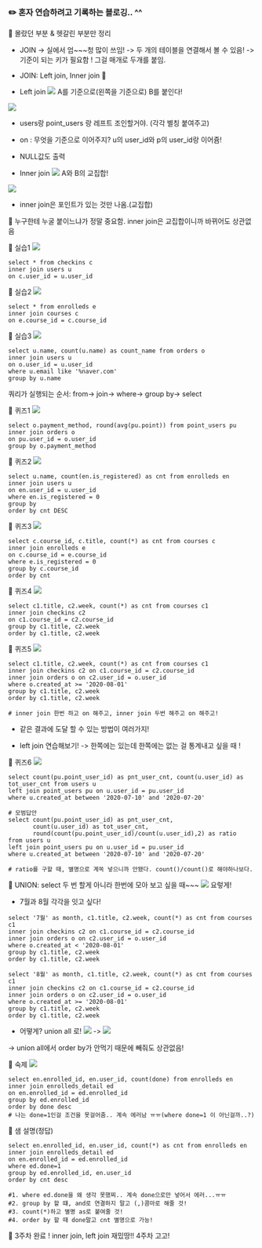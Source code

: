 ### ✏️ 혼자 연습하려고 기록하는 블로깅.. ^^

🐼 몰랐던 부분 & 헷갈린 부분만 정리
* JOIN -> 실에서 엄~~~청 많이 쓰임!
	   -> 두 개의 테이블을 연결해서 볼 수 있음!
       -> 기준이 되는 키가 필요함 ! 그걸 매개로 두개를 붙임.
 * JOIN: Left join, Inner join 🌱
 
 * Left join
 ![](https://images.velog.io/images/majaeh43/post/5a7e5689-b3ab-48cf-9efa-741f72f31e47/image.png)
 A를 기준으로(왼쪽을 기준으로) B를 붙인다!
 
 ![](https://images.velog.io/images/majaeh43/post/ee8bbe4a-9dbc-4b59-9a15-b61ad1711075/image.png)
* users랑 point_users 랑 레프트 조인할거야. (각각 별칭 붙여주고)
* on : 무엇을 기준으로 이어주지? u의 user_id와 p의 user_id랑 이어쥼!
* NULL값도 출력

* Inner join
![](https://images.velog.io/images/majaeh43/post/64091fd6-db54-479f-9311-c374a4e7fcb5/image.png)
A와 B의 교집합!

![](https://images.velog.io/images/majaeh43/post/fe15069e-35b1-400c-ae47-316dd1ff8b8a/image.png)
* inner join은 포인트가 있는 것만 나옴.(교집합)

📌 누구한테 누굴 붙이느냐가 정말 중요함.
inner join은 교집합이니까 바뀌어도 상관없음

🌱 실습1
![](https://images.velog.io/images/majaeh43/post/5ce1260c-e78c-4e95-b6fb-01de12b57664/image.png)
```
select * from checkins c
inner join users u
on c.user_id = u.user_id
```

🌱 실습2
![](https://images.velog.io/images/majaeh43/post/8cf37b41-3312-428c-8dfc-466098d9c2c6/image.png)
```
select * from enrolleds e
inner join courses c
on e.course_id = c.course_id
```

🌱 실습3
![](https://images.velog.io/images/majaeh43/post/ac2c7551-1f0b-4018-9d76-f585f3091d4c/image.png)
```
select u.name, count(u.name) as count_name from orders o
inner join users u
on o.user_id = u.user_id 
where u.email like '%naver.com'
group by u.name
```
쿼리가 실행되는 순서: from-> join-> where-> group by-> select

🌱 퀴즈1
![](https://images.velog.io/images/majaeh43/post/677a9fba-0146-409b-bc73-5d6864c8582d/image.png)
```
select o.payment_method, round(avg(pu.point)) from point_users pu
inner join orders o
on pu.user_id = o.user_id
group by o.payment_method
```

🌱 퀴즈2
![](https://images.velog.io/images/majaeh43/post/c269fe5c-8139-4b9f-8ec2-6efed3b64a0a/image.png)
```
select u.name, count(en.is_registered) as cnt from enrolleds en
inner join users u
on en.user_id = u.user_id
where en.is_registered = 0
group by 
order by cnt DESC 
```

🌱 퀴즈3
![](https://images.velog.io/images/majaeh43/post/c05bd9f8-b252-4a87-9da7-c1bd08490864/image.png)
```
select c.course_id, c.title, count(*) as cnt from courses c
inner join enrolleds e 
on c.course_id = e.course_id 
where e.is_registered = 0
group by c.course_id
order by cnt
```
🌱 퀴즈4
![](https://images.velog.io/images/majaeh43/post/4026757b-528c-449c-b9c0-4b2842e5ce24/image.png)
```
select c1.title, c2.week, count(*) as cnt from courses c1
inner join checkins c2 
on c1.course_id = c2.course_id
group by c1.title, c2.week
order by c1.title, c2.week
```

🌱 퀴즈5
![](https://images.velog.io/images/majaeh43/post/dbefb4f9-b483-47d4-b1d9-5b68b6bb4fc2/image.png)
```
select c1.title, c2.week, count(*) as cnt from courses c1
inner join checkins c2 on c1.course_id = c2.course_id
inner join orders o on c2.user_id = o.user_id
where o.created_at >= '2020-08-01'
group by c1.title, c2.week
order by c1.title, c2.week

# inner join 한번 하고 on 해주고, inner join 두번 해주고 on 해주고!
```
* 같은 결과에 도달 할 수 있는 방법이 여러가지!

* left join 연습해보기!
-> 한쪽에는 있는데 한쪽에는 없는 걸 통계내고 싶을 때 !

🌱 퀴즈6
![](https://images.velog.io/images/majaeh43/post/3f46e663-c5a4-4ad5-bb52-4c6529feac0e/image.png)
```
select count(pu.point_user_id) as pnt_user_cnt, count(u.user_id) as tot_user_cnt from users u 
left join point_users pu on u.user_id = pu.user_id
where u.created_at between '2020-07-10' and '2020-07-20'

# 모범답안
select count(pu.point_user_id) as pnt_user_cnt, 
	   count(u.user_id) as tot_user_cnt,
	   round(count(pu.point_user_id)/count(u.user_id),2) as ratio
from users u 
left join point_users pu on u.user_id = pu.user_id
where u.created_at between '2020-07-10' and '2020-07-20'

# ratio를 구할 때, 별명으로 계쏙 넣으니까 안됐다. count()/count()로 해야하나보다.
```

📌 UNION: select 두 번 할게 아니라 한번에 모아 보고 싶을 때~~~
![](https://images.velog.io/images/majaeh43/post/8eeb2b36-5176-488c-bcb4-5f4c256809f2/image.png) 요렇게!

* 7월과 8월 각각을 잇고 싶다!
```
select '7월' as month, c1.title, c2.week, count(*) as cnt from courses c1
inner join checkins c2 on c1.course_id = c2.course_id
inner join orders o on c2.user_id = o.user_id
where o.created_at < '2020-08-01'
group by c1.title, c2.week
order by c1.title, c2.week

select '8월' as month, c1.title, c2.week, count(*) as cnt from courses c1
inner join checkins c2 on c1.course_id = c2.course_id
inner join orders o on c2.user_id = o.user_id
where o.created_at >= '2020-08-01'
group by c1.title, c2.week
order by c1.title, c2.week
```
* 어떻게? union all 로!
![](https://images.velog.io/images/majaeh43/post/8fb748fb-07b0-4a3a-812f-f81ae884784c/image.png)
-> ![](https://images.velog.io/images/majaeh43/post/0411a14b-caac-4901-986b-94222caf4612/image.png)

-> union all에서 order by가 안먹기 때문에 빼줘도 상관없음!

🌱 숙제
![](https://images.velog.io/images/majaeh43/post/51ff85a0-c5cd-4058-9a6c-8ff838cee94b/image.png)
```
select en.enrolled_id, en.user_id, count(done) from enrolleds en
inner join enrolleds_detail ed
on en.enrolled_id = ed.enrolled_id
group by ed.enrolled_id
order by done desc
# 나는 done=1인걸 조건을 못걸어줌.. 계속 에러남 ㅠㅠ(where done=1 이 아닌걸까..?)
```
🌱 샘 설명(정답)
```
select en.enrolled_id, en.user_id, count(*) as cnt from enrolleds en
inner join enrolleds_detail ed
on en.enrolled_id = ed.enrolled_id
where ed.done=1
group by ed.enrolled_id, en.user_id
order by cnt desc

#1. where ed.done을 왜 생각 못했찌.. 계속 done으로만 넣어서 에러...ㅠㅠ
#2. group by 할 떄, and로 연결하지 말고 (,)콤마로 해줄 것!
#3. count(*)하고 별명 as로 붙여줄 것!
#4. order by 할 때 done말고 cnt 별명으로 가능!
```


🌈 3주차 완료 ! inner join, left join 재밌땅!! 4주차 고고!
